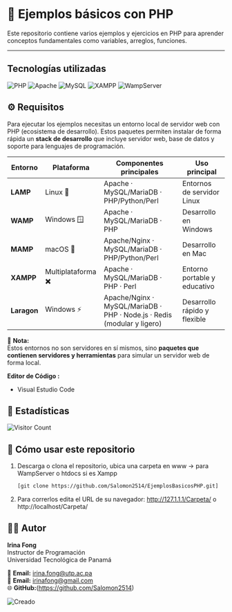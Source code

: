 
# 📌 Ejemplos básicos con PHP 

Este repositorio contiene varios ejemplos y ejercicios en PHP para aprender conceptos fundamentales como variables, arreglos, funciones.

---

## Tecnologías utilizadas  

![PHP](https://img.shields.io/badge/PHP-777BB4?style=for-the-badge&logo=php&logoColor=white) 
![Apache](https://img.shields.io/badge/Apache-D22128?style=for-the-badge&logo=apache&logoColor=white) 
![MySQL](https://img.shields.io/badge/MySQL-4479A1?style=for-the-badge&logo=mysql&logoColor=white) 
![XAMPP](https://img.shields.io/badge/XAMPP-F37623?style=for-the-badge&logo=xampp&logoColor=white) 
![WampServer](https://img.shields.io/badge/WampServer-FF0040?style=for-the-badge&logo=windows&logoColor=white)

## ⚙️ Requisitos

Para ejecutar los ejemplos necesitas un entorno local de servidor web con PHP (ecosistema de desarrollo).
Estos paquetes permiten instalar de forma rápida un **stack de desarrollo** que incluye servidor web, base de datos y soporte para lenguajes de programación.

| Entorno   | Plataforma      | Componentes principales                                                                 | Uso principal |
|-----------|-----------------|-----------------------------------------------------------------------------------------|---------------|
| **LAMP**  | Linux 🐧        | Apache · MySQL/MariaDB · PHP/Python/Perl                                                | Entornos de servidor Linux |
| **WAMP**  | Windows 🪟      | Apache · MySQL/MariaDB · PHP                                                            | Desarrollo en Windows |
| **MAMP**  | macOS 🍏        | Apache/Nginx · MySQL/MariaDB · PHP/Python/Perl                                          | Desarrollo en Mac |
| **XAMPP** | Multiplataforma ✖️ | Apache · MySQL/MariaDB · PHP · Perl                                                   | Entorno portable y educativo |
| **Laragon** | Windows ⚡     | Apache/Nginx · MySQL/MariaDB · PHP · Node.js · Redis (modular y ligero)                 | Desarrollo rápido y flexible |


📌 **Nota:**  
Estos entornos no son servidores en sí mismos, sino **paquetes que contienen servidores y herramientas** para simular un servidor web de forma local.

**Editor de Código :** 
- Visual Estudio Code

## 🔢 Estadísticas


![Visitor Count](https://badgen.net/github/watchers/Salomon2514/EjemplosBasicosPHP)


## 🚀 Cómo usar este repositorio

1. Descarga o clona el repositorio, ubica una carpeta en www -> para WampServer o htdocs  si es Xampp
   ```bash
   [git clone https://github.com/Salomon2514/EjemplosBasicosPHP.git]
2. Para correrlos edita el URL de su navegador:  http://127.1.1.1/Carpeta/ o  http://localhost/Carpeta/

## 👨‍🏫 Autor

**Irina Fong**  
Instructor de Programación  
Universidad Tecnológica de Panamá  

📧 **Email:** irina.fong@utp.ac.pa  
📧 **Email:** irinafong@gmail.com<br>
🌐 **GitHub:**(https://github.com/Salomon2514)  

![Creado](https://img.shields.io/badge/Creado-01--09--2025-blue)



